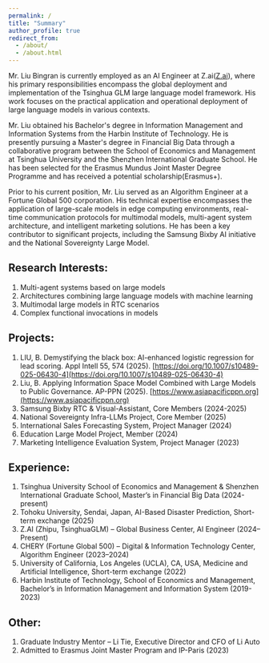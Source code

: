 ```yaml
---
permalink: /
title: "Summary"
author_profile: true
redirect_from: 
  - /about/
  - /about.html
---
```


Mr. Liu Bingran is currently employed as an AI Engineer at Z.ai([Z.ai](https://z.ai)), where his primary responsibilities encompass the global deployment and implementation of the Tsinghua GLM large language model framework. His work focuses on the practical application and operational deployment of large language models in various contexts.

Mr. Liu obtained his Bachelor's degree in Information Management and Information Systems from the Harbin Institute of Technology. He is presently pursuing a Master's degree in Financial Big Data through a collaborative program between the School of Economics and Management at Tsinghua University and the Shenzhen International Graduate School. He has been selected for the Erasmus Mundus Joint Master Degree Programme and has received a potential scholarship(Erasmus+).

Prior to his current position, Mr. Liu served as an Algorithm Engineer at a Fortune Global 500 corporation. His technical expertise encompasses the application of large-scale models in edge computing environments, real-time communication protocols for multimodal models, multi-agent system architecture, and intelligent marketing solutions. He has been a key contributor to significant projects, including the Samsung Bixby AI initiative and the National Sovereignty Large Model.

Research Interests:
------
1. Multi-agent systems based on large models
1. Architectures combining large language models with machine learning
1. Multimodal large models in RTC scenarios
1. Complex functional invocations in models

Projects:
------
1. LIU, B. Demystifying the black box: AI-enhanced logistic regression for lead scoring. Appl Intell 55, 574 (2025). [https://doi.org/10.1007/s10489-025-06430-4](https://doi.org/10.1007/s10489-025-06430-4)
1. Liu, B. Applying Information Space Model Combined with Large Models to Public Governance. AP-PPN (2025). [https://www.asiapacificppn.org](https://www.asiapacificppn.org)
1. Samsung Bixby RTC & Visual-Assistant, Core Members (2024-2025)
1. National Sovereignty Infra-LLMs Project, Core Member (2025)
1. International Sales Forecasting System, Project Manager (2024)
1. Education Large Model Project, Member (2024)
1. Marketing Intelligence Evaluation System, Project Manager (2023)

Experience:
------
1. Tsinghua University School of Economics and Management & Shenzhen International Graduate School, Master’s in Financial Big Data (2024-present)
1. Tohoku University, Sendai, Japan, AI-Based Disaster Prediction, Short-term exchange (2025)
1. Z.AI (Zhipu, TsinghuaGLM) – Global Business Center, AI Engineer (2024–Present)
2. CHERY (Fortune Global 500) – Digital & Information Technology Center, Algorithm Engineer (2023–2024)
3. University of California, Los Angeles (UCLA), CA, USA, Medicine and Artificial Intelligence, Short-term exchange (2022)
1. Harbin Institute of Technology, School of Economics and Management, Bachelor’s in Information Management and Information System (2019-2023)

Other:
------
1. Graduate Industry Mentor – Li Tie, Executive Director and CFO of Li Auto 
1. Admitted to Erasmus Joint Master Program and IP-Paris (2023)
